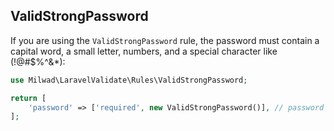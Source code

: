 ## ValidStrongPassword

If you are using the `ValidStrongPassword` rule, the password must contain a capital word, a small letter, numbers, and
a special character like (!@#$%^&*):

```php
use Milwad\LaravelValidate\Rules\ValidStrongPassword;

return [
    'password' => ['required', new ValidStrongPassword()], // password => Milwad123!
];
```
